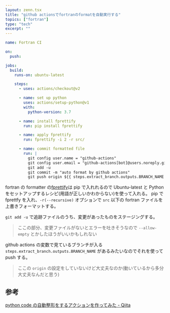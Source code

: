 ```yaml
---
layout: zenn.tsx
title: "github actionsでfortranのformatを自動実行する"
topics: ["fortran"]
type: "tech"
excerpt: ""
---
```


```yaml
name: Fortran CI

on:
  push:

jobs:
  build:
    runs-on: ubuntu-latest

    steps:
      - uses: actions/checkout@v2

      - name: set up python
        uses: actions/setup-python@v1
        with:
          python-version: 3.7

      - name: install fprettify
        run: pip install fprettify

      - name: apply fprettify
        run: fprettify -i 2 -r src/

      - name: commit formatted file
        run: |
          git config user.name = "github-actions"
          git config user.email = "github-actions[bot]@users.noreply.github.com"
          git add -u 
          git commit -m "auto format by github actions"
          git push origin ${{ steps.extract_branch.outputs.BRANCH_NAME  }}
```

fortran の formatter の[fprettify](https://github.com/pseewald/fprettify)は pip で入れれるので Ubuntu-latest と Python をセットアップするレシピ(用語が正しいかわからない)を使って入れる。
pip で fprettfy を入れ、`-r(--recursive)` オプションで `src` 以下の fortran ファイルを上書きフォーマットする。

`git add -u` で追跡ファイルのうち、変更があったものをステージングする。

> ここの部分、変更ファイルがないとエラーを吐きそうなので `--allow-empty` とかしたほうがいいかもしれない

github actions の変数で見ているブランチが入る `steps.extract_branch.outputs.BRANCH_NAME` があるみたいなのでそれを使って push する。

> ここの `origin` の設定をしていないけど大丈夫なのか(動いているから多分大丈夫なんだと思う)

## 参考

[python code の自動整形をするアクションを作ってみた - Qiita](https://qiita.com/utom/items/d6b17776f8e966985b01)
